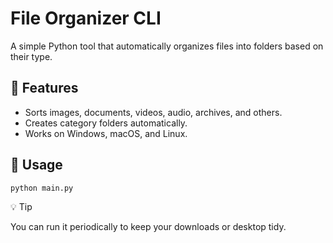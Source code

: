 # File Organizer CLI

A simple Python tool that automatically organizes files into folders based on their type.

## 🧩 Features
- Sorts images, documents, videos, audio, archives, and others.
- Creates category folders automatically.
- Works on Windows, macOS, and Linux.

## 🚀 Usage
```bash
python main.py
```

💡 Tip

You can run it periodically to keep your downloads or desktop tidy.
